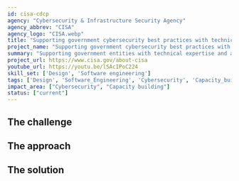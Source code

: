 ```yaml
---
id: cisa-cdcp
agency: "Cybersecurity & Infrastructure Security Agency"
agency_abbrev: "CISA"
agency_logo: "CISA.webp"
title: "Supporting government cybersecurity best practices with technical assistance and capacity building"
project_name: "Supporting government cybersecurity best practices with technical assistance and capacity building"
summary: "Supporting government entities with technical expertise and assistance in implementing the President’s cybersecurity executive order, the DOTGOV Act, and related guidance memos at the Cybersecurity and Infrastructure Security Agency."
project_url: https://www.cisa.gov/about-cisa
youtube_url: https://youtu.be/lSAcIPoC224
skill_set: ['Design', 'Software engineering']
tags: ['Design', 'Software_Engineering', 'Cybersecurity', 'Capacity_building']
impact_area: ["Cybersecurity", "Capacity building"]
status: ["current"]
---
```


## The challenge

## The approach

## The solution 
